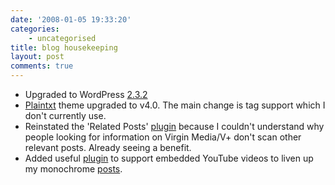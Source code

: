 ```yaml
---
date: '2008-01-05 19:33:20'
categories:
    - uncategorised
title: blog housekeeping
layout: post
comments: true
---
```

-   Upgraded to WordPress
    [2.3.2](http://wordpress.org/development/2007/12/wordpress-232/)
-   [Plaintxt](http://www.plaintxt.org/themes/plaintxtblog/) theme
    upgraded to v4.0. The main change is tag support which I don't
    currently use.
-   Reinstated the 'Related Posts'
    [plugin](http://wasabi.pbwiki.com/Related%20Entries) because I
    couldn't understand why people looking for information on Virgin
    Media/V+ don't scan other relevant posts. Already seeing a benefit.
-   Added useful
    [plugin](http://wordpress.org/extend/plugins/youtube-brackets/) to
    support embedded YouTube videos to liven up my monochrome
    [posts](http://www.nbrightside.com/blog/2008/01/03/idiots-guide-to-oracle-installation/).

